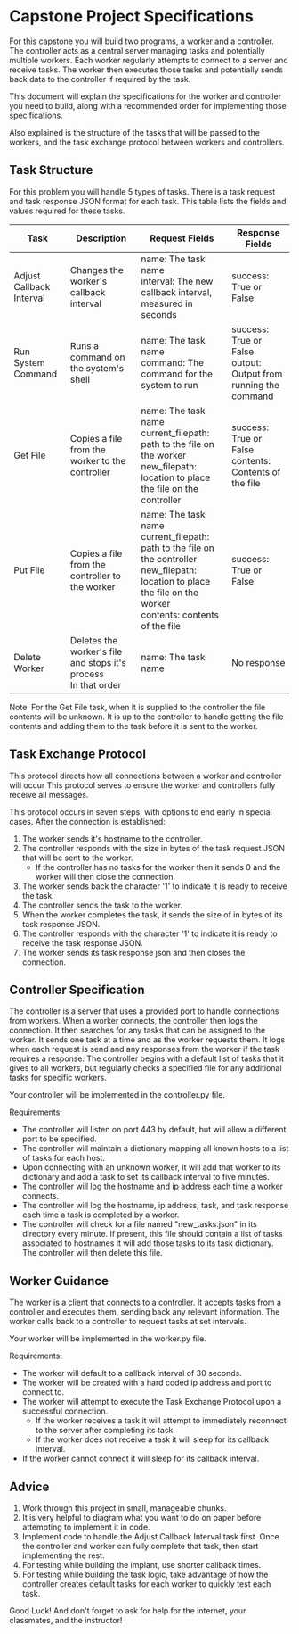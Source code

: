 # Capstone Project Specifications

For this capstone you will build two programs, a worker and a controller.
The controller acts as a central server managing tasks and potentially multiple workers.
Each worker regularly attempts to connect to a server and receive tasks.
The worker then executes those tasks and potentially sends back data to the controller if required by the task.

This document will explain the specifications for the worker and controller you need to build,
along with a recommended order for implementing those specifications.

Also explained is the structure of the tasks that will be passed to the workers, 
and the task exchange protocol between workers and controllers.

## Task Structure
For this problem you will handle 5 types of tasks.
There is a task request and task response JSON format for each task.
This table lists the fields and values required for these tasks.

| Task                     | Description                                                       | Request Fields                                                                                                                                                                  | Response Fields                                                     |
|--------------------------|-------------------------------------------------------------------|---------------------------------------------------------------------------------------------------------------------------------------------------------------------------------|---------------------------------------------------------------------|
| Adjust Callback Interval | Changes the worker's callback interval                            | name: The task name  <br>interval: The new callback interval, measured in seconds                                                                                               | success: True or False                                              |
| Run System Command       | Runs a command on the system's shell                              | name: The task name  <br>command: The command for the system to run                                                                                                             | success: True or False  <br>output: Output from running the command |
| Get File                 | Copies a file from the worker to the controller                   | name: The task name  <br>current_filepath: path to the file on the worker  <br>new_filepath: location to place the file on the controller                                       | success: True or False  <br>contents: Contents of the file          |
| Put File                 | Copies a file from the controller to the worker                   | name: The task name  <br>current_filepath: path to the file on the controller  <br>new_filepath: location to place the file on the worker  <br>contents: contents of the file   | success: True or False                                              |
| Delete Worker            | Deletes the worker's file and stops it's process<br>In that order | name: The task name                                                                                                                                                             | No response                                                         |
Note: For the Get File task, when it is supplied to the controller the file contents will be unknown.
It is up to the controller to handle getting the file contents and adding them to the task before it is sent to the worker.

## Task Exchange Protocol
This protocol directs how all connections between a worker and controller will occur
This protocol serves to ensure the worker and controllers fully receive all messages.

This protocol occurs in seven steps, with options to end early in special cases.
After the connection is established:
1. The worker sends it's hostname to the controller.
2. The controller responds with the size in bytes of the task request JSON that will be sent to the worker.
    - If the controller has no tasks for the worker then it sends 0 and the worker will then close the connection.
3. The worker sends back the character '1' to indicate it is ready to receive the task.
4. The controller sends the task to the worker.
5. When the worker completes the task, it sends the size of in bytes of its task response JSON.
6. The controller responds with the character '1' to indicate it is ready to receive the task response JSON.
7. The worker sends its task response json and then closes the connection.

## Controller Specification
The controller is a server that uses a provided port to handle connections from workers.
When a worker connects, the controller then logs the connection. It then searches
for any tasks that can be assigned to the worker. It sends one task at a time and
as the worker requests them. It logs when each request is send and any responses
from the worker if the task requires a response.
The controller begins with a default list of tasks that it gives to all
workers, but regularly checks a specified file for any additional tasks
for specific workers.

Your controller will be implemented in the controller.py file.

Requirements:
- The controller will listen on port 443 by default, but will allow a different port to be specified.
- The controller will maintain a dictionary mapping all known hosts to a list of tasks for each host.
- Upon connecting with an unknown worker, it will add that worker to its dictionary and add a task to set its callback interval to five minutes.
- The controller will log the hostname and ip address each time a worker connects.
- The controller will log the hostname, ip address, task, and task response each time a task is completed by a worker.
- The controller will check for a file named "new_tasks.json" in its directory every minute. If present, this file should 
  contain a list of tasks associated to hostnames it will add those tasks to its task dictionary. The controller will
  then delete this file.
  
## Worker Guidance
The worker is a client that connects to a controller. It accepts tasks from a controller
and executes them, sending back any relevant information. The worker calls back to a controller
to request tasks at set intervals.

Your worker will be implemented in the worker.py file.

Requirements:  
- The worker will default to a callback interval of 30 seconds.
- The worker will be created with a hard coded ip address and port to connect to.
- The worker will attempt to execute the Task Exchange Protocol upon a successful connection.
    - If the worker receives a task it will attempt to immediately reconnect to the server after completing its task.
    - If the worker does not receive a task it will sleep for its callback interval.
- If the worker cannot connect it will sleep for its callback interval.

## Advice
1. Work through this project in small, manageable chunks.
2. It is very helpful to diagram what you want to do on paper before attempting to
implement it in code.
3. Implement code to handle the Adjust Callback Interval task first.
Once the controller and worker can fully complete that task, then start implementing the rest.
4. For testing while building the implant, use shorter callback times.
5. For testing while building the task logic, take advantage of how the controller
creates default tasks for each worker to quickly test each task.
   
Good Luck! And don't forget to ask for help for the internet, your classmates, and the instructor!